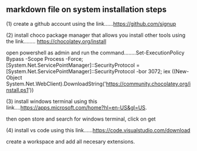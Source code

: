 ## markdown file on system installation steps
(1) create a github account using the link......https://github.com/signup

(2) install choco package manager that allows you install other tools using the link........ https://chocolatey.org/install

open powershell as admin and run the command........Set-ExecutionPolicy Bypass -Scope Process -Force; [System.Net.ServicePointManager]::SecurityProtocol = [System.Net.ServicePointManager]::SecurityProtocol -bor 3072; iex ((New-Object System.Net.WebClient).DownloadString('https://community.chocolatey.org/install.ps1'))

(3) install windows terminal using this link....https://apps.microsoft.com/home?hl=en-US&gl=US.

then open store and search for windows terminal, click on get

(4) install vs code using this link......https://code.visualstudio.com/download

create a workspace and add all necesary extensions.